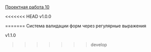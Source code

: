 [Проектная работа 10](https://lishainik.github.io/)

<<<<<<< HEAD
v1.0.0


=======
Система валидации форм через регулярные выражения

v1.1.0
>>>>>>> develop
